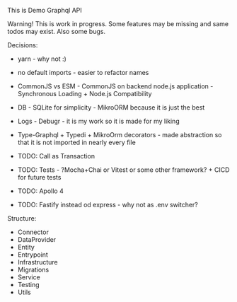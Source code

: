 This is Demo Graphql API

Warning! This is work in progress. Some features may be missing and same todos may exist. Also some bugs. 

Decisions:
- yarn - why not :)
- no default imports - easier to refactor names
- CommonJS vs ESM - CommonJS on backend node.js application - Synchronous Loading + Node.js Compatibility
- DB - SQLite for simplicity - MikroORM because it is just the best
- Logs - Debugr - it is my work so it is made for my liking
- Type-Graphql + Typedi + MikroOrm decorators - made abstraction so that it is not imported in nearly every file

- TODO: Call as Transaction
- TODO: Tests - ?Mocha+Chai or Vitest or some other framework? + CICD for future tests
- TODO: Apollo 4
- TODO: Fastify instead od express - why not as .env switcher?

Structure:
- Connector
- DataProvider
- Entity
- Entrypoint
- Infrastructure
- Migrations
- Service
- Testing
- Utils
